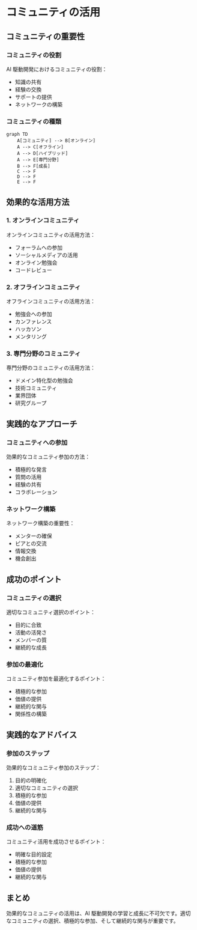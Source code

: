 # コミュニティの活用

## コミュニティの重要性

### コミュニティの役割

AI 駆動開発におけるコミュニティの役割：

- 知識の共有
- 経験の交換
- サポートの提供
- ネットワークの構築

### コミュニティの種類

```mermaid
graph TD
    A[コミュニティ] --> B[オンライン]
    A --> C[オフライン]
    A --> D[ハイブリッド]
    A --> E[専門分野]
    B --> F[成長]
    C --> F
    D --> F
    E --> F
```

## 効果的な活用方法

### 1. オンラインコミュニティ

オンラインコミュニティの活用方法：

- フォーラムへの参加
- ソーシャルメディアの活用
- オンライン勉強会
- コードレビュー

### 2. オフラインコミュニティ

オフラインコミュニティの活用方法：

- 勉強会への参加
- カンファレンス
- ハッカソン
- メンタリング

### 3. 専門分野のコミュニティ

専門分野のコミュニティの活用方法：

- ドメイン特化型の勉強会
- 技術コミュニティ
- 業界団体
- 研究グループ

## 実践的なアプローチ

### コミュニティへの参加

効果的なコミュニティ参加の方法：

- 積極的な発言
- 質問の活用
- 経験の共有
- コラボレーション

### ネットワーク構築

ネットワーク構築の重要性：

- メンターの確保
- ピアとの交流
- 情報交換
- 機会創出

## 成功のポイント

### コミュニティの選択

適切なコミュニティ選択のポイント：

- 目的に合致
- 活動の活発さ
- メンバーの質
- 継続的な成長

### 参加の最適化

コミュニティ参加を最適化するポイント：

- 積極的な参加
- 価値の提供
- 継続的な関与
- 関係性の構築

## 実践的なアドバイス

### 参加のステップ

効果的なコミュニティ参加のステップ：

1. 目的の明確化
2. 適切なコミュニティの選択
3. 積極的な参加
4. 価値の提供
5. 継続的な関与

### 成功への道筋

コミュニティ活用を成功させるポイント：

- 明確な目的設定
- 積極的な参加
- 価値の提供
- 継続的な関与

## まとめ

効果的なコミュニティの活用は、AI 駆動開発の学習と成長に不可欠です。適切なコミュニティの選択、積極的な参加、そして継続的な関与が重要です。
